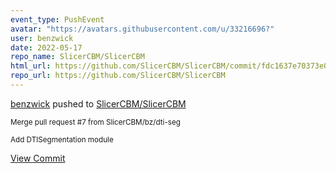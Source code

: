 ```yaml
---
event_type: PushEvent
avatar: "https://avatars.githubusercontent.com/u/33216696?"
user: benzwick
date: 2022-05-17
repo_name: SlicerCBM/SlicerCBM
html_url: https://github.com/SlicerCBM/SlicerCBM/commit/fdc1637e70373e05e54c60f49a6d2d507a4f3d00
repo_url: https://github.com/SlicerCBM/SlicerCBM
---
```


<a href='https://github.com/benzwick' target='_blank'>benzwick</a> pushed to <a href='https://github.com/SlicerCBM/SlicerCBM' target='_blank'>SlicerCBM/SlicerCBM</a>

<small>Merge pull request #7 from SlicerCBM/bz/dti-seg

Add DTISegmentation module</small>

<a href='https://github.com/SlicerCBM/SlicerCBM/commit/fdc1637e70373e05e54c60f49a6d2d507a4f3d00' target='_blank'>View Commit</a>